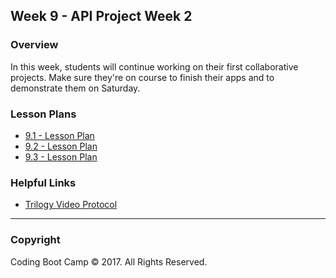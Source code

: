 ## Week 9 - API Project Week 2

### Overview
In this week, students will continue working on their first collaborative projects. Make sure they're on course to finish their apps and to demonstrate them on Saturday. 

### Lesson Plans
* [9.1 - Lesson Plan](1-Class-Content/9.1/9.1-Lessonplan.md)
* [9.2 - Lesson Plan](1-Class-Content/9.2/9.2-Lessonplan.md)
* [9.3 - Lesson Plan](1-Class-Content/9.3/9.3-Lessonplan.md)

### Helpful Links
* [Trilogy Video Protocol](1-Class-Content/9.3/Supplemental/Trilogy_VideoProtocol.docx)

-------

### Copyright 
Coding Boot Camp &copy; 2017. All Rights Reserved.
